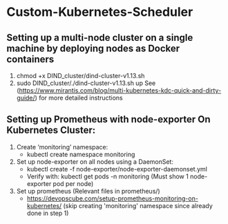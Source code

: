 # Custom-Kubernetes-Scheduler

## Setting up a multi-node cluster on a single machine by deploying nodes as Docker containers
1. chmod +x DIND_cluster/dind-cluster-v1.13.sh
2. sudo DIND_cluster/./dind-cluster-v1.13.sh up
See (https://www.mirantis.com/blog/multi-kubernetes-kdc-quick-and-dirty-guide/) for more detailed instructions

## Setting up Prometheus with node-exporter On Kubernetes Cluster: 
1. Create ‘monitoring’ namespace:
   - kubectl create namespace monitoring
2. Set up node-exporter on all nodes using a DaemonSet: 
   - kubectl create -f node-exporter/node-exporter-daemonset.yml
   - Verify with: kubectl get pods -n monitoring (Must show 1 node-exporter pod per node)
3. Set up prometheus (Relevant files in prometheus/) 
   - https://devopscube.com/setup-prometheus-monitoring-on-kubernetes/ (skip creating 'monitoring' namespace since already done in step 1)


